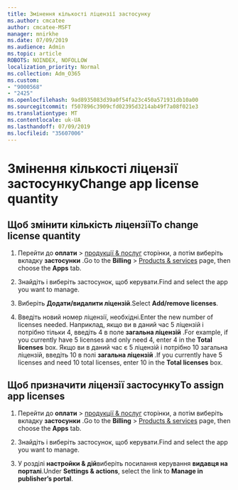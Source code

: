```yaml
---
title: Змінення кількості ліцензії застосунку
ms.author: cmcatee
author: cmcatee-MSFT
manager: mnirkhe
ms.date: 07/09/2019
ms.audience: Admin
ms.topic: article
ROBOTS: NOINDEX, NOFOLLOW
localization_priority: Normal
ms.collection: Adm_O365
ms.custom:
- "9000568"
- "2425"
ms.openlocfilehash: 9ad8935083d39a0f54fa23c450a571931db10a00
ms.sourcegitcommit: f507896c3909cfd02395d3214ab49f7a08f021e3
ms.translationtype: MT
ms.contentlocale: uk-UA
ms.lasthandoff: 07/09/2019
ms.locfileid: "35607006"
---
```

# <a name="change-app-license-quantity"></a><span data-ttu-id="9aff1-102">Змінення кількості ліцензії застосунку</span><span class="sxs-lookup"><span data-stu-id="9aff1-102">Change app license quantity</span></span>

## <a name="to-change-license-quantity"></a><span data-ttu-id="9aff1-103">Щоб змінити кількість ліцензії</span><span class="sxs-lookup"><span data-stu-id="9aff1-103">To change license quantity</span></span>

1. <span data-ttu-id="9aff1-104">Перейти до **оплати** > [продукції & послуг](https://go.microsoft.com/fwlink/p/?linkid=842054) сторінки, а потім виберіть вкладку **застосунки** .</span><span class="sxs-lookup"><span data-stu-id="9aff1-104">Go to the **Billing** > [Products & services](https://go.microsoft.com/fwlink/p/?linkid=842054) page, then choose the **Apps** tab.</span></span>

2. <span data-ttu-id="9aff1-105">Знайдіть і виберіть застосунок, щоб керувати.</span><span class="sxs-lookup"><span data-stu-id="9aff1-105">Find and select the app you want to manage.</span></span>  

3. <span data-ttu-id="9aff1-106">Виберіть **Додати/видалити ліцензій**.</span><span class="sxs-lookup"><span data-stu-id="9aff1-106">Select **Add/remove licenses**.</span></span>

4. <span data-ttu-id="9aff1-107">Введіть новий номер ліцензії, необхідні.</span><span class="sxs-lookup"><span data-stu-id="9aff1-107">Enter the new number of licenses needed.</span></span> <span data-ttu-id="9aff1-108">Наприклад, якщо ви в даний час 5 ліцензій і потрібно тільки 4, введіть 4 в поле **загальна ліцензій** .</span><span class="sxs-lookup"><span data-stu-id="9aff1-108">For example, if you currently have 5 licenses and only need 4, enter 4 in the **Total licenses** box.</span></span> <span data-ttu-id="9aff1-109">Якщо ви в даний час є 5 ліцензій і потрібно 10 загальна ліцензій, введіть 10 в полі **загальна ліцензій** .</span><span class="sxs-lookup"><span data-stu-id="9aff1-109">If you currently have 5 licenses and need 10 total licenses, enter 10 in the **Total licenses** box.</span></span>

## <a name="to-assign-app-licenses"></a><span data-ttu-id="9aff1-110">Щоб призначити ліцензії застосунку</span><span class="sxs-lookup"><span data-stu-id="9aff1-110">To assign app licenses</span></span>

1. <span data-ttu-id="9aff1-111">Перейти до **оплати** > [продукції & послуг](https://go.microsoft.com/fwlink/p/?linkid=842054) сторінки, а потім виберіть вкладку **застосунки** .</span><span class="sxs-lookup"><span data-stu-id="9aff1-111">Go to the **Billing** > [Products & services](https://go.microsoft.com/fwlink/p/?linkid=842054) page, then choose the **Apps** tab.</span></span>

2. <span data-ttu-id="9aff1-112">Знайдіть і виберіть застосунок, щоб керувати.</span><span class="sxs-lookup"><span data-stu-id="9aff1-112">Find and select the app you want to manage.</span></span>  

3. <span data-ttu-id="9aff1-113">У розділі **настройки & дій**виберіть посилання керування **видавця на порталі**.</span><span class="sxs-lookup"><span data-stu-id="9aff1-113">Under **Settings & actions**, select the link to **Manage in publisher’s portal**.</span></span>
